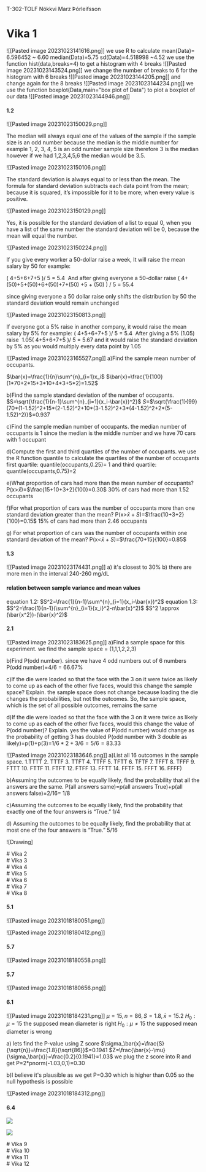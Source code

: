 T-302-TOLF
Nökkvi Marz Þórleifsson
# Vika 1
![[Pasted image 20231023141616.png]]
we use R to calculate 
mean(Data)= 6.596452 ~ 6.60
median(Data)=5.75 
sd(Data)=4.518998 ~4.52
we use the function hist(data,breaks=4) to get a histogram with 4 breaks
![[Pasted image 20231023143524.png]] 
we change the number of breaks to 6 for the histogram with 6 breaks
![[Pasted image 20231023144205.png]]
and change again for the 8 breaks
![[Pasted image 20231023144234.png]]
we use the function boxplot(Data,main="box plot of Data") to plot a boxplot of our data
![[Pasted image 20231023144946.png]]

#### 1.2
![[Pasted image 20231023150029.png]]

The median will always equal one of the values of the sample if the sample size is an odd number because the median is the middle number for example 1, 2, 3, 4, 5 is an odd number sample size therefore 3 is the median however if we had 1,2,3,4,5,6 the median would be 3.5.

![[Pasted image 20231023150106.png]]

The standard deviation is always equal to or less than the mean. The formula for standard deviation subtracts each data point from the mean; because it is squared, it’s impossible for it to be more; when every value is positive.

![[Pasted image 20231023150129.png]]

Yes, it is possible for the standard deviation of a list to equal 0, when you have a list of the same number the standard deviation will be 0, because the mean will equal the number.

![[Pasted image 20231023150224.png]]

If you give every worker a 50-dollar raise a week, It will raise the mean salary by 50 for example:

( 4+5+6+7+5 )/ 5 = 5.4 
And after giving everyone a 50-dollar raise
( 4+(50)+5+(50)+6+(50)+7+(50) +5 + (50) ) / 5 = 55.4

since giving everyone a 50 dollar raise only shifts the distribution by 50 
the standard deviation would remain unchanged

  

![[Pasted image 20231023150813.png]]

If everyone got a 5% raise in another company, it would raise the mean salary by 5% for example:
( 4+5+6+7+5 )/ 5 = 5.4 
After giving a 5% (1.05) raise 
1.05( 4+5+6+7+5 )/ 5 = 5.67
and it would raise the standard deviation by 5% 
as you would multiply every data point by 1.05

![[Pasted image 20231023165527.png]]
a)Find the sample mean number of occupants.

$\bar{x}=\frac{1}{n}\sum^{n}_{i=1}x_i$
$\bar{x}=\frac{1}{100}(1*70+2*15+3*10+4*3+5*2)=1.52$

b)Find the sample standard deviation of the number of occupants.
$S=\sqrt{\frac{1}{n-1}\sum^{n}_{i=1}(x_i-\bar{x})^2}$
$S$=$\sqrt{\frac{1}{99}(70*(1-1.52)^2+15*(2-1.52)^2+10*(3-1.52)^2+3*(4-1.52)^2+2*(5-1.52)^2)}$=0.937

c)Find the sample median number of occupants.
the median number of occupants is 1 since the median is the middle number and we have 70 cars with 1 occupant

d)Compute the first and third quartiles of the number of occupants.
we use the R function quantile to calculate the quartiles of the number of occupants
first quartile: quantile(occupants,0.25)= 1
and  third quartile: quantile(occupants,0.75)=2


e)What proportion of cars had more than the mean number of occupants?
P(x>$\bar{x}$)=$\frac{15+10+3+2}{100}=0.30$
30% of cars had more than 1.52 occupants

f)For what proportion of cars was the number of occupants more than one standard deviation greater than the mean?
P(x>$\bar{x}+S$)=$\frac{10+3+2}{100}=0.15$
15% of cars had more than 2.46 occupants

g) For what proportion of cars was the number of occupants within one standard deviation of the mean?
P(x<$\bar{x}+S$)=$\frac{70+15}{100}=0.85$

#### 1.3
![[Pasted image 20231023174431.png]]
a) it's closest to 30%
b) there are more men in the interval 240-260 mg/dL

#### relation between sample variance and mean values
equation 1.2: $S^2=\frac{1}{n-1}\sum^{n}_{i=1}(x_i-\bar{x})^2$
equation 1.3: $S^2=\frac{1}{n-1}(\sum^{n}_{i=1}{x_i}^2-n\bar{x}^2)$
$S^2 \approx (\bar{x^2})-(\bar{x}^2)$

#### 2.1
![[Pasted image 20231023183625.png]]
a)Find a sample space for this experiment.
we find the sample space = (1,1,1,2,2,3)

b)Find P(odd number).
since we have 4 odd numbers out of 6 numbers
P(odd number)=4/6 = 66.67%

c)If the die were loaded so that the face with the 3 on it were twice as likely to come up as each of the other five faces, would this change the sample space? Explain.
the sample space does not change because loading the die changes the probabilities, but not the outcomes. So, the sample space, which is the set of all possible outcomes, remains the same


d)If the die were loaded so that the face with the 3 on it were twice as likely to come up as each of the other five faces, would this change the value of P(odd number)? Explain.
yes the value of P(odd number) would change as the probability of getting 3 has doubled
P(odd number with 3 double as likely)=p(1)+p(3)=$1/6*2+3/6=5/6=83.33$


![[Pasted image 20231023183646.png]]
a)List all 16 outcomes in the sample space.
1.TTTT 2. TTTF 3. TTFT 4. TTFF 5. TFTT 6. TFTF 7. TFFT 8. TFFF 9. FTTT 10. FTTF 11. FTFT 12. FTFF 13. FFTT 14. FFTF 15. FFFT 16. FFFF)

b)Assuming the outcomes to be equally likely, find the probability that all the answers are the same.
P(all answers same)=p(all answers True)+p(all answers false)=2/16= 1/8

c)Assuming the outcomes to be equally likely, find the probability that exactly one of the four answers is “True.”
1/4

d) Assuming the outcomes to be equally likely, find the probability that at most one of the four answers is “True.”
5/16

![Drawing]
<div style="page-break-after: always;"></div>
# Vika 2
<div style="page-break-after: always;"></div>
# Vika 3
<div style="page-break-after: always;"></div>
# Vika 4
<div style="page-break-after: always;"></div>
# Vika 5
<div style="page-break-after: always;"></div>
# Vika 6
<div style="page-break-after: always;"></div>
# Vika 7
<div style="page-break-after: always;"></div>
# Vika 8

#### 5.1

![[Pasted image 20231018180051.png]]

![[Pasted image 20231018180412.png]]

#### 5.7
![[Pasted image 20231018180558.png]]

#### 5.7
![[Pasted image 20231018180656.png]]

#### 6.1
![[Pasted image 20231018184231.png]]
$\mu=15, n=86, S=1.8, \bar{x}=15.2$ 
$H_0:\mu=15$ the supposed mean diameter is right
$H_0:\mu\not=15$ the supposed mean diameter is wrong

a) lets find the P-value using Z score
$\sigma_\bar{x}=\frac{S}{\sqrt{n}}=\frac{1.8}{\sqrt{86}}$=0.1941
$Z=\frac{\bar{x}-\mu}{\sigma_\bar{x}}=\frac{0.2}{0.1941}=1.03$
we plug the z score into R and get
P=2$*$pnorm(-1.03,0,1)=0.30

b)I believe it's plausible as we get P=0.30 which is higher than 0.05 so the null hypothesis is possible

![[Pasted image 20231018184312.png]]

#### 6.4
![](https://lh7-us.googleusercontent.com/IHWgWEYLUp1Wbx3sYky23INEnrTvDe4W5S--Bs2uHaWxTnKJD4Z3RFcATBqn7GWIHVE_Htw1mid6I_anZ3pm7HcxeYF-cWTTMr69pQt1zQZRjsnk2xEWvgOzaDYaREbqD-_edYc7OIBq7OOJR2WS9SU)

![](https://lh7-us.googleusercontent.com/bz2PY0gPMcW8z0izO5nv9R8qNl3Uz4mOcVARNUuzsN1y4l_rT8Y2pevNtbJHVuyd6N1cyAo1Uc_L2lsUtjUecz55BOo9uAFEA3XGKmraa42M5er1KzmDvy9LxdOh9eBfTVp4kCk7NI4UT4ZlgyxHPg8)









<div style="page-break-after: always;"></div>
# Vika 9
<div style="page-break-after: always;"></div>
# Vika 10
<div style="page-break-after: always;"></div>
# Vika 11
<div style="page-break-after: always;"></div>
# Vika 12



